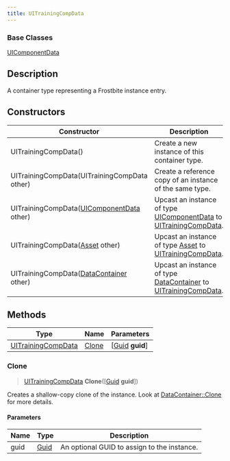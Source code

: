 ```yaml
---
title: UITrainingCompData
---
```

### Base Classes

[UIComponentData](UIComponentData)

## Description

A container type representing a Frostbite instance entry.

## Constructors

| Constructor                                                                   | Description                                                                                                                 |
| ----------------------------------------------------------------------------- | --------------------------------------------------------------------------------------------------------------------------- |
| UITrainingCompData()                                                          | Create a new instance of this container type.                                                                               |
| UITrainingCompData(UITrainingCompData other)                                  | Create a reference copy of an instance of the same type.                                                                    |
| UITrainingCompData([UIComponentData](UIComponentData) other)                  | Upcast an instance of type [UIComponentData](UIComponentData) to [UITrainingCompData](UITrainingCompData).                  |
| UITrainingCompData([Asset](Asset) other)                                      | Upcast an instance of type [Asset](Asset) to [UITrainingCompData](UITrainingCompData).                                      |
| UITrainingCompData([DataContainer](/vext/ref/shared/class/datacontainer) other) | Upcast an instance of type [DataContainer](/vext/ref/shared/class/datacontainer) to [UITrainingCompData](UITrainingCompData). |

## Methods

| Type                                     | Name            | Parameters                                     |
| ---------------------------------------- | --------------- | ---------------------------------------------- |
| [UITrainingCompData](UITrainingCompData) | [Clone](#clone) | \[[Guid](/vext/ref/shared/class/guid) **guid**\] |

### Clone

> [UITrainingCompData](UITrainingCompData) **Clone**(\[[Guid](/vext/ref/shared/class/guid) **guid**\])

Creates a shallow-copy clone of the instance. Look at [DataContainer::Clone](/vext/ref/shared/class/datacontainer#clone) for more details.

#### Parameters

| Name | Type         | Description                                 |
| ---- | ------------ | ------------------------------------------- |
| guid | [Guid](Guid) | An optional GUID to assign to the instance. |

